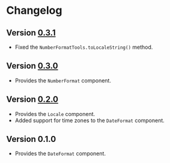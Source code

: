 # Changelog

## Version [0.3.1](https://github.com/cedx/intl.hx/compare/v0.3.0...v0.3.1)
- Fixed the `NumberFormatTools.toLocaleString()` method.

## Version [0.3.0](https://github.com/cedx/intl.hx/compare/v0.2.0...v0.3.0)
- Provides the `NumberFormat` component.

## Version [0.2.0](https://github.com/cedx/intl.hx/compare/v0.1.0...v0.2.0)
- Provides the `Locale` component.
- Added support for time zones to the `DateFormat` component.

## Version 0.1.0
- Provides the `DateFormat` component.

